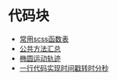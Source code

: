 <!--
 * @Description: 
 * @Author: 林河
 * @Date: 2020-05-23 16:21:12
 * @LastEditTime: 2020-05-23 17:14:15
 * @LastEditors: 林河
--> 
# 代码块
<!-- <img :src="$withBase('/code.jpg')" alt="code"> -->

+ [常用scss函数表](./常用scss函数表.md)
+ [公共方法汇总](./公共方法汇总.md)
+ [椭圆运动轨迹](./椭圆运动轨迹.md)
+ [一行代码实现时间戳转时分秒](./一行代码实现时间戳转时分秒.md)
